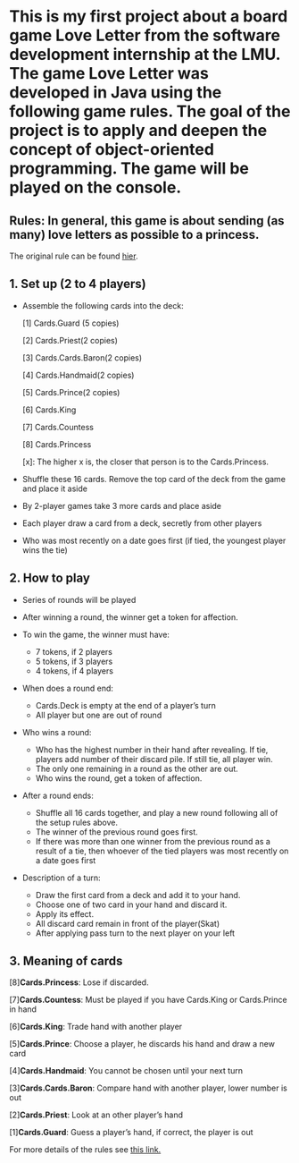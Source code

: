 # This is my first project about a board game Love Letter from the software development internship at the LMU. The game Love Letter was developed in Java using the following game rules. The goal of the project is to apply and deepen the concept of object-oriented programming. The game will be played on the console.







## Rules: In general, this game is about sending (as many) love letters as possible to a princess.
The original rule can be found [hier](http://alderac.com/wp-content/uploads/2017/11/Love-Letter-Premium_Rulebook.pdf).

## 1. Set up (2 to 4 players)
- Assemble the following cards into the deck: 
   
   [1] Cards.Guard (5 copies)

   [2] Cards.Priest(2 copies)

   [3] Cards.Cards.Baron(2 copies)

   [4] Cards.Handmaid(2 copies)

   [5] Cards.Prince(2 copies)

   [6] Cards.King

   [7] Cards.Countess

   [8] Cards.Princess
   
   [x]: The higher x is, the closer that person is to the Cards.Princess.

- 	Shuffle these 16 cards. Remove the top card of the deck from the game and place it aside
- By 2-player games take 3 more cards and place aside
-	Each player draw a card from a deck, secretly from other players
-	Who was most recently on a date goes first (if tied, the youngest player wins the tie)
## 2.	How to play
-	Series of rounds will be played
-	After winning a round, the winner get a token for affection.
- To win the game, the winner must have:
  - 7 tokens, if 2 players
  - 5 tokens, if 3 players
  - 4 tokens, if 4 players

- When does a round end: 
  - Cards.Deck is empty at the end of a player’s turn
  - All player but one are out of round


- Who wins a round:
  - Who has the highest number in their hand after revealing. If tie, players add number of their discard pile. If still tie, all player win.
  - The only one remaining in a round as the other are out.
  - Who wins the round, get a token of affection.

- After a round ends:
  - Shuffle all 16 cards together, and play a new round following all of the setup rules above. 
  - The winner of the previous round goes first. 
  - If there was more than one winner from the previous round as a result of a tie, then whoever of the tied players was most recently on a date goes first


    
-	Description of a turn:
     - Draw the first card from a deck and add it to your hand.
     - 	Choose one of two card in your hand and discard it.
     - Apply its effect.
     - All discard card remain in front of the player(Skat)
     - After applying pass turn to the next player on your left


## 3. Meaning of cards
[8]**Cards.Princess**: Lose if discarded.

[7]**Cards.Countess**: Must be played if you have Cards.King or Cards.Prince in hand

[6]**Cards.King**: Trade hand with another player	

[5]**Cards.Prince**: Choose a player, he discards his hand and draw a new card

[4]**Cards.Handmaid**: You cannot be chosen until your next turn

[3]**Cards.Cards.Baron**: Compare hand with another player, lower number is out

[2]**Cards.Priest**: Look at an other player’s hand

[1]**Cards.Guard**: Guess a player’s hand, if correct, the player is out

For more details of the rules see [this link.](http://alderac.com/wp-content/uploads/2017/11/Love-Letter-Premium_Rulebook.pdf)


